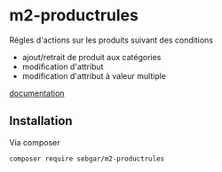 # m2-productrules

Régles d'actions sur les produits suivant des conditions
- ajout/retrait de produit aux catégories
- modification d'attribut
- modification d'attribut à valeur multiple

[documentation](doc/doc.md)

## Installation

Via composer

```bash
composer require sebgar/m2-productrules
```